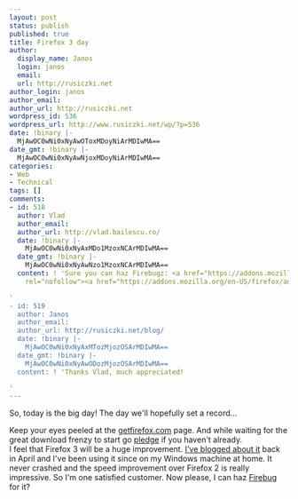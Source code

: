 ```yaml
---
layout: post
status: publish
published: true
title: Firefox 3 day
author:
  display_name: Janos
  login: janos
  email: 
  url: http://rusiczki.net
author_login: janos
author_email: 
author_url: http://rusiczki.net
wordpress_id: 536
wordpress_url: http://www.rusiczki.net/wp/?p=536
date: !binary |-
  MjAwOC0wNi0xNyAwOToxMDoyNiArMDIwMA==
date_gmt: !binary |-
  MjAwOC0wNi0xNyAwNjoxMDoyNiArMDIwMA==
categories:
- Web
- Technical
tags: []
comments:
- id: 518
  author: Vlad
  author_email: 
  author_url: http://vlad.bailescu.ro/
  date: !binary |-
    MjAwOC0wNi0xNyAxMDo1MzoxNCArMDIwMA==
  date_gmt: !binary |-
    MjAwOC0wNi0xNyAwNzo1MzoxNCArMDIwMA==
  content: ! 'Sure you can haz Firebugz: <a href="https://addons.mozilla.org/en-US/firefox/addon/1843"
    rel="nofollow"><a href="https://addons.mozilla.org/en-US/firefox/addon/1843" rel="nofollow">https://addons.mozilla.org/en-US/firefox/addon/1843</a></a>!

'
- id: 519
  author: Janos
  author_email: 
  author_url: http://rusiczki.net/blog/
  date: !binary |-
    MjAwOC0wNi0xNyAxMTozMjozOSArMDIwMA==
  date_gmt: !binary |-
    MjAwOC0wNi0xNyAwODozMjozOSArMDIwMA==
  content: ! 'Thanks Vlad, much appreciated!

'
---
```

<p>So, today is the big day! The day we'll hopefully set a record...</p>
<p>Keep your eyes peeled at the <a href="http://getfirefox.com">getfirefox.com</a> page. And while waiting for the great download frenzy to start go <a href="http://www.spreadfirefox.com/en-US/worldrecord/">pledge</a> if you haven't already.<br />
I feel that Firefox 3 will be a huge improvement. <a href="http://www.rusiczki.net/blog/archives/2008/04/04/firefox_3">I've blogged about it</a> back in April and I've been using it since on my Windows machine at home. It never crashed and the speed improvement over Firefox 2 is really impressive. So I'm one satisfied customer. Now please, I can haz <a href="http://getfirebug.com/">Firebug</a> for it?</p>
